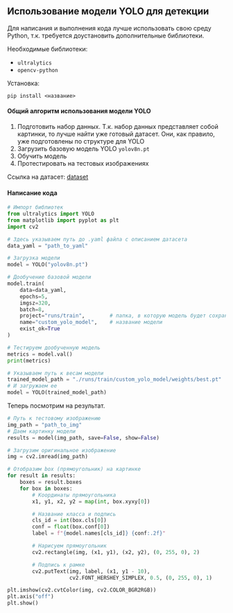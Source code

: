 ## Использование модели YOLO для детекции

Для написания и выполнения кода лучше использовать свою среду Python, т.к. требуется доустановить дополнительные библиотеки.

Необходимые библиотеки:
- `ultralytics`
- `opencv-python`

Установка:

```
pip install <название>
```

#### Общий алгоритм использования модели YOLO

1. Подготовить набор данных. Т.к. набор данных представляет собой картинки, то лучше найти уже готовый датасет. Они, как правило, уже подготовлены по структуре для YOLO
2. Загрузить базовую модель YOLO `yolov8n.pt`
3. Обучить модель
4. Протестировать на тестовых изображениях

Ссылка на датасет: [dataset](https://github.com/the-hwk/GSTU-multilayer-neural-networks-and-pattern-recognition/blob/main/yolo/dataset.zip)

#### Написание кода

```Python
# Импорт библиотек
from ultralytics import YOLO
from matplotlib import pyplot as plt
import cv2
```

```Python
# Здесь указываем путь до .yaml файла с описанием датасета
data_yaml = "path_to_yaml"
```

```Python
# Загрузка модели
model = YOLO("yolov8n.pt")
```

```Python
# Дообучение базовой модели
model.train(
    data=data_yaml,
    epochs=5,
    imgsz=320,
    batch=8,
    project="runs/train",        # папка, в которую модель будет сохранена
    name="custom_yolo_model",    # название модели
    exist_ok=True
)
```

```Python
# Тестируем дообученную модель
metrics = model.val()
print(metrics)
```

```Python
# Указываем путь к весам модели
trained_model_path = "./runs/train/custom_yolo_model/weights/best.pt"
# И загружаем ее
model = YOLO(trained_model_path)
```

Теперь посмотрим на результат.

```Python
# Путь к тестовому изображению
img_path = "path_to_img"
# Даем картинку модели
results = model(img_path, save=False, show=False)
```

```Python
# Загрузим оригинальное изображение
img = cv2.imread(img_path)

# Отобразим box (прямоугольник) на картинке
for result in results:
    boxes = result.boxes
    for box in boxes:
        # Координаты прямоугольника
        x1, y1, x2, y2 = map(int, box.xyxy[0])

        # Название класса и подпись
        cls_id = int(box.cls[0])
        conf = float(box.conf[0])
        label = f"{model.names[cls_id]} {conf:.2f}"

        # Нарисуем прямоугольник
        cv2.rectangle(img, (x1, y1), (x2, y2), (0, 255, 0), 2)

        # Подпись к рамке
        cv2.putText(img, label, (x1, y1 - 10),
                    cv2.FONT_HERSHEY_SIMPLEX, 0.5, (0, 255, 0), 1)

plt.imshow(cv2.cvtColor(img, cv2.COLOR_BGR2RGB))
plt.axis("off")
plt.show()
```
